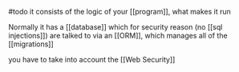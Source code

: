 #todo 
it consists of the logic of your [[program]], what makes it run

Normally it has a [[database]] which for security reason (no [[sql injections]]) are talked to via an [[ORM]], which manages all of the [[migrations]]

you have to take into account the [[Web Security]]